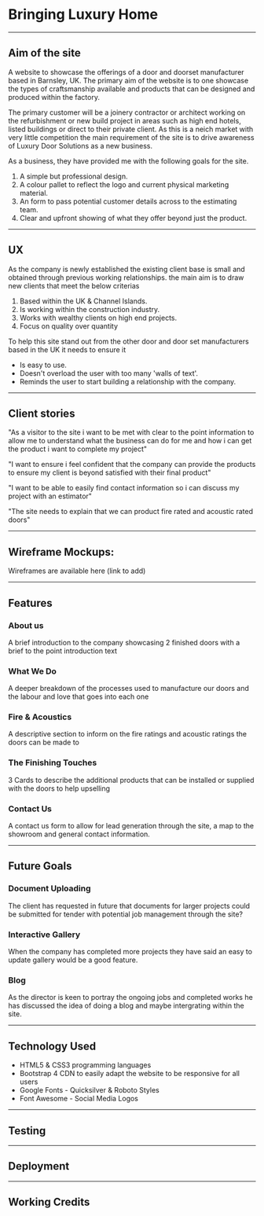[logo]: https://github.com/adam-p/markdown-here/raw/master/src/common/images/icon48.png "Logo Title Text 2"

# Bringing Luxury Home

---

## Aim of the site

A website to showcase the offerings of a door and doorset manufacturer based in Barnsley, UK. 
The primary aim of the website is to one showcase the types of craftsmanship available and products that can
be designed and produced within the factory.

The primary customer will be a joinery contractor or architect working on the refurbishment or new build project in areas such as high end hotels, listed buildings or direct to their private client.
As this is a neich market with very little competition the main requirement of the site is to drive awareness of Luxury Door Solutions as a new business.

As a business, they have provided me with the following goals for the site.

1. A simple but professional design.
2. A colour pallet to reflect the logo and current physical marketing material.
3. An form to pass potential customer details across to the estimating team.
4. Clear and upfront showing of what they offer beyond just the product.

---

## UX

As the company is newly established the existing client base is small and obtained through previous working relationships. the main aim is to draw new clients that meet the below criterias 

1. Based within the UK & Channel Islands.
2. Is working within the construction industry.
3. Works with wealthy clients on high end projects.
4. Focus on quality over quantity

To help this site stand out from the other door and door set manufacturers based in the UK it needs to ensure it
* Is easy to use.
* Doesn't overload the user with too many 'walls of text'.
* Reminds the user to start building a relationship with the company.

---

## Client stories

"As a visitor to the site i want to be met with clear to the point information to allow me to understand what the business can do for me and how i can get the product i want to complete my project"

"I want to ensure i feel confident that the company can provide the products to ensure my client is beyond satisfied with their final product"

"I want to be able to easily find contact information so i can discuss my project with an estimator"

"The site needs to explain that we can product fire rated and acoustic rated doors"

---

## Wireframe Mockups:

Wireframes are available here (link to add)

---

## Features

### About us

A brief introduction to the company showcasing 2 finished doors with a brief to the point introduction text

### What We Do

A deeper breakdown of the processes used to manufacture our doors and the labour and love that goes into each one

### Fire & Acoustics

A descriptive section to inform on the fire ratings and acoustic ratings the doors can be made to

### The Finishing Touches

3 Cards to describe the additional products that can be installed or supplied with the doors to help upselling

### Contact Us

A contact us form to allow for lead generation through the site, a map to the showroom and general contact information.

---

## Future Goals

### Document Uploading

The client has requested in future that documents for larger projects could be submitted for tender with potential job management through the site?

### Interactive Gallery

When the company has completed more projects they have said an easy to update gallery would be a good feature.

### Blog

As the director is keen to portray the ongoing jobs and completed works he has discussed the idea of doing a blog and maybe intergrating within the site.

---

## Technology Used

* HTML5 & CSS3 programming languages
* Bootstrap 4 CDN to easily adapt the website to be responsive for all users
* Google Fonts - Quicksilver & Roboto Styles
* Font Awesome - Social Media Logos

---

## Testing

---

## Deployment

---

## Working Credits



